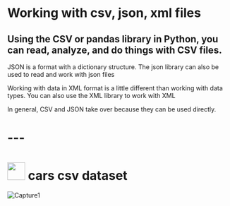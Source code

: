 # Working with csv, json, xml files
## Using the CSV or pandas library in Python, you can read, analyze, and do things with CSV files.

JSON is a format with a dictionary structure. The json library can also be used to read and work with json files

Working with data in XML format is a little different than working with data types. You can also use the XML library to work with XML

In general, CSV and JSON take over because they can be used directly.

# ---

# <img height="40" src="https://raw.githubusercontent.com/innng/innng/master/assets/kyubey.gif"/> cars csv dataset
![Capture1](https://github.com/kiyakeynia8/python_class_NY/assets/118113533/fcf0cb89-27b1-4a7f-94f2-5b1b62351d3b)
